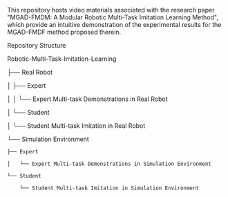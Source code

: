 This repository hosts video materials associated with the research paper "MGAD-FMDM: A Modular Robotic Multi-Task Imitation Learning Method", which provide an intuitive demonstration of the experimental results for the MGAD-FMDF method proposed therein.

Repository Structure

Robotic-Multi-Task-Imitation-Learning

├── Real Robot

│   ├── Expert

│   │   └── Expert Multi-task Demonstrations in Real Robot

│   └── Student

│       └── Student Multi-task Imitation in Real Robot

└── Simulation Environment

    ├── Expert
    
    │   └── Expert Multi-task Demonstrations in Simulation Environment
    
    └── Student
    
        └── Student Multi-task Imitation in Simulation Environment
        
